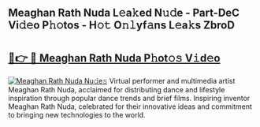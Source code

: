 ## Meaghan Rath Nuda L𝚎a𝚔ed N𝚞𝚍e - Part-DeC Vi𝚍𝚎o P𝚑𝚘tos - H𝚘𝚝 O𝚗𝚕yf𝚊ns L𝚎a𝚔s ZbroD

# <h2><a href="http://kfbzjq.oniu.top/?m=Meaghan+Rath+Nuda">🔗👉 🔴 Meaghan Rath Nuda P𝚑ot𝚘𝚜 V𝚒d𝚎o</a></h2>

[![Meaghan Rath Nuda Nu𝚍e𝚜](https://i.imgur.com/0qMVB7G.gif)](http://kfbzjq.oniu.top/?m=Meaghan+Rath+Nuda)
Virtual performer and multimedia artist Meaghan Rath Nuda, acclaimed for distributing dance and lifestyle inspiration through popular dance trends and brief films. Inspiring inventor Meaghan Rath Nuda, celebrated for their innovative ideas and commitment to bringing new technologies to the world.  
